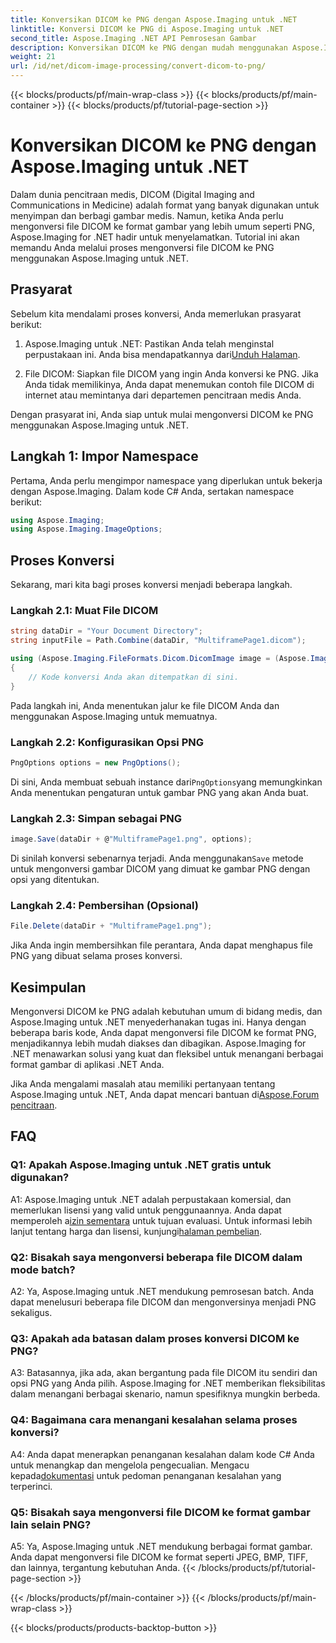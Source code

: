 ```yaml
---
title: Konversikan DICOM ke PNG dengan Aspose.Imaging untuk .NET
linktitle: Konversi DICOM ke PNG di Aspose.Imaging untuk .NET
second_title: Aspose.Imaging .NET API Pemrosesan Gambar
description: Konversikan DICOM ke PNG dengan mudah menggunakan Aspose.Imaging untuk .NET. Sederhanakan berbagi gambar medis.
weight: 21
url: /id/net/dicom-image-processing/convert-dicom-to-png/
---
```


{{< blocks/products/pf/main-wrap-class >}}
{{< blocks/products/pf/main-container >}}
{{< blocks/products/pf/tutorial-page-section >}}

# Konversikan DICOM ke PNG dengan Aspose.Imaging untuk .NET

Dalam dunia pencitraan medis, DICOM (Digital Imaging and Communications in Medicine) adalah format yang banyak digunakan untuk menyimpan dan berbagi gambar medis. Namun, ketika Anda perlu mengonversi file DICOM ke format gambar yang lebih umum seperti PNG, Aspose.Imaging for .NET hadir untuk menyelamatkan. Tutorial ini akan memandu Anda melalui proses mengonversi file DICOM ke PNG menggunakan Aspose.Imaging untuk .NET.

## Prasyarat

Sebelum kita mendalami proses konversi, Anda memerlukan prasyarat berikut:

1.  Aspose.Imaging untuk .NET: Pastikan Anda telah menginstal perpustakaan ini. Anda bisa mendapatkannya dari[Unduh Halaman](https://releases.aspose.com/imaging/net/).

2. File DICOM: Siapkan file DICOM yang ingin Anda konversi ke PNG. Jika Anda tidak memilikinya, Anda dapat menemukan contoh file DICOM di internet atau memintanya dari departemen pencitraan medis Anda.

Dengan prasyarat ini, Anda siap untuk mulai mengonversi DICOM ke PNG menggunakan Aspose.Imaging untuk .NET.

## Langkah 1: Impor Namespace

Pertama, Anda perlu mengimpor namespace yang diperlukan untuk bekerja dengan Aspose.Imaging. Dalam kode C# Anda, sertakan namespace berikut:

```csharp
using Aspose.Imaging;
using Aspose.Imaging.ImageOptions;
```

## Proses Konversi

Sekarang, mari kita bagi proses konversi menjadi beberapa langkah.

### Langkah 2.1: Muat File DICOM

```csharp
string dataDir = "Your Document Directory";
string inputFile = Path.Combine(dataDir, "MultiframePage1.dicom");

using (Aspose.Imaging.FileFormats.Dicom.DicomImage image = (Aspose.Imaging.FileFormats.Dicom.DicomImage)Image.Load(inputFile))
{
    // Kode konversi Anda akan ditempatkan di sini.
}
```

Pada langkah ini, Anda menentukan jalur ke file DICOM Anda dan menggunakan Aspose.Imaging untuk memuatnya.

### Langkah 2.2: Konfigurasikan Opsi PNG

```csharp
PngOptions options = new PngOptions();
```

 Di sini, Anda membuat sebuah instance dari`PngOptions`yang memungkinkan Anda menentukan pengaturan untuk gambar PNG yang akan Anda buat.

### Langkah 2.3: Simpan sebagai PNG

```csharp
image.Save(dataDir + @"MultiframePage1.png", options);
```

 Di sinilah konversi sebenarnya terjadi. Anda menggunakan`Save` metode untuk mengonversi gambar DICOM yang dimuat ke gambar PNG dengan opsi yang ditentukan.

### Langkah 2.4: Pembersihan (Opsional)

```csharp
File.Delete(dataDir + "MultiframePage1.png");
```

Jika Anda ingin membersihkan file perantara, Anda dapat menghapus file PNG yang dibuat selama proses konversi.

## Kesimpulan

Mengonversi DICOM ke PNG adalah kebutuhan umum di bidang medis, dan Aspose.Imaging untuk .NET menyederhanakan tugas ini. Hanya dengan beberapa baris kode, Anda dapat mengonversi file DICOM ke format PNG, menjadikannya lebih mudah diakses dan dibagikan. Aspose.Imaging for .NET menawarkan solusi yang kuat dan fleksibel untuk menangani berbagai format gambar di aplikasi .NET Anda.

 Jika Anda mengalami masalah atau memiliki pertanyaan tentang Aspose.Imaging untuk .NET, Anda dapat mencari bantuan di[Aspose.Forum pencitraan](https://forum.aspose.com/).

## FAQ

### Q1: Apakah Aspose.Imaging untuk .NET gratis untuk digunakan?

A1: Aspose.Imaging untuk .NET adalah perpustakaan komersial, dan memerlukan lisensi yang valid untuk penggunaannya. Anda dapat memperoleh a[izin sementara](https://purchase.aspose.com/temporary-license/) untuk tujuan evaluasi. Untuk informasi lebih lanjut tentang harga dan lisensi, kunjungi[halaman pembelian](https://purchase.aspose.com/buy).

### Q2: Bisakah saya mengonversi beberapa file DICOM dalam mode batch?

A2: Ya, Aspose.Imaging untuk .NET mendukung pemrosesan batch. Anda dapat menelusuri beberapa file DICOM dan mengonversinya menjadi PNG sekaligus.

### Q3: Apakah ada batasan dalam proses konversi DICOM ke PNG?

A3: Batasannya, jika ada, akan bergantung pada file DICOM itu sendiri dan opsi PNG yang Anda pilih. Aspose.Imaging for .NET memberikan fleksibilitas dalam menangani berbagai skenario, namun spesifiknya mungkin berbeda.

### Q4: Bagaimana cara menangani kesalahan selama proses konversi?

 A4: Anda dapat menerapkan penanganan kesalahan dalam kode C# Anda untuk menangkap dan mengelola pengecualian. Mengacu kepada[dokumentasi](https://reference.aspose.com/imaging/net/) untuk pedoman penanganan kesalahan yang terperinci.

### Q5: Bisakah saya mengonversi file DICOM ke format gambar lain selain PNG?

A5: Ya, Aspose.Imaging untuk .NET mendukung berbagai format gambar. Anda dapat mengonversi file DICOM ke format seperti JPEG, BMP, TIFF, dan lainnya, tergantung kebutuhan Anda.
{{< /blocks/products/pf/tutorial-page-section >}}

{{< /blocks/products/pf/main-container >}}
{{< /blocks/products/pf/main-wrap-class >}}

{{< blocks/products/products-backtop-button >}}
